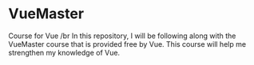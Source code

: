 # VueMaster
Course for Vue /br
In this repository, I will be following along with the VueMaster course that is provided free by Vue.  This course will help me strengthen my knowledge of Vue.  
